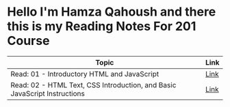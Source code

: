 # Hello  I'm Hamza Qahoush and there this is my Reading Notes For 201 Course 

| Topic      | Link |
| ---------- | ----------- |
|   Read: 01 - Introductory HTML and JavaScript|[Link](https://hamzaltuc.github.io/Reading_Notes-201/Class-01)|
| Read: 02 - HTML Text, CSS Introduction, and Basic JavaScript Instructions | [Link](https://hamzaltuc.github.io/Reading_Notes-201/Read02)|

